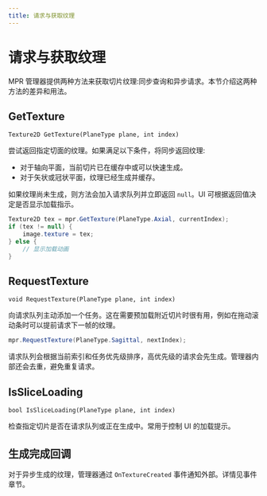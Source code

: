 ```yaml
---
title: 请求与获取纹理
---
```


# 请求与获取纹理

MPR 管理器提供两种方法来获取切片纹理:同步查询和异步请求。本节介绍这两种方法的差异和用法。

## GetTexture

`Texture2D GetTexture(PlaneType plane, int index)`

尝试返回指定切面的纹理。如果满足以下条件，将同步返回纹理:

- 对于轴向平面，当前切片已在缓存中或可以快速生成。
- 对于矢状或冠状平面，纹理已经生成并缓存。

如果纹理尚未生成，则方法会加入请求队列并立即返回 `null`。UI 可根据返回值决定是否显示加载指示。

```csharp
Texture2D tex = mpr.GetTexture(PlaneType.Axial, currentIndex);
if (tex != null) {
    image.texture = tex;
} else {
    // 显示加载动画
}
```

## RequestTexture

`void RequestTexture(PlaneType plane, int index)`

向请求队列主动添加一个任务。这在需要预加载附近切片时很有用，例如在拖动滚动条时可以提前请求下一帧的纹理。

```csharp
mpr.RequestTexture(PlaneType.Sagittal, nextIndex);
```

请求队列会根据当前索引和任务优先级排序，高优先级的请求会先生成。管理器内部还会去重，避免重复请求。

## IsSliceLoading

`bool IsSliceLoading(PlaneType plane, int index)`

检查指定切片是否在请求队列或正在生成中。常用于控制 UI 的加载提示。

## 生成完成回调

对于异步生成的纹理，管理器通过 `OnTextureCreated` 事件通知外部。详情见事件章节。